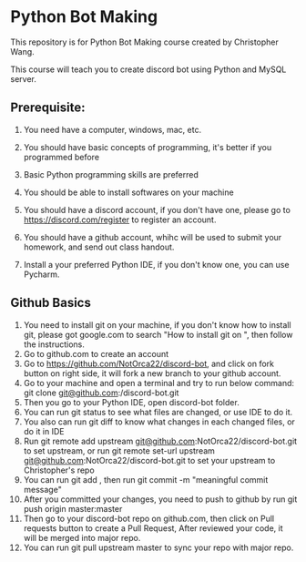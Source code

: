 # Python Bot Making
This repository is for Python Bot Making course created by Christopher Wang.

This course will teach you to create discord bot using Python and MySQL server.

## Prerequisite:
1)  You need have a computer, windows, mac, etc.
2)  You should have basic concepts of programming, it's better if you programmed before
3)  Basic Python programming skills are preferred
4)  You should be able to install softwares on your machine
5)  You should have a discord account, if you don't have one, please go to 
    https://discord.com/register to register an account.

6)  You should have a github account, whihc will be used to submit your homework, and send out class handout.
7)  Install a your preferred Python IDE, if you don't know one, you can use Pycharm.

## Github Basics
1)  You need to install git on your machine, if you don't know how to install git, please got google.com to search 
    "How to install git on <your platform name>", then follow the instructions.
2)  Go to github.com to create an account
3)  Go to https://github.com/NotOrca22/discord-bot, and click on fork button on right side, it will 
    fork a new branch to your github account.
4)  Go to your machine and open a terminal and try to run below command:
    git clone git@github.com:<Your github account name>/discord-bot.git
5)  Then you go to your Python IDE, open discord-bot folder.
6)  You can run git status to see what files are changed, or use IDE to do it.
7)  You also can run git diff to know what changes in each changed files, or do it in IDE
7)  Run git remote add upstream git@github.com:NotOrca22/discord-bot.git to set upstream, or run 
    git remote set-url upstream git@github.com:NotOrca22/discord-bot.git to set your upstream to Christopher's repo
8)  You can run git add <changed filenames>, then run git commit -m "meaningful commit message"
9)  After you committed your changes, you need to push to github by run git push origin master:master
10) Then go to your discord-bot repo on github.com, then click on Pull requests button to create a Pull Request,
    After reviewed your code, it will be merged into major repo.
11) You can run git pull upstream master to sync your repo with major repo.
